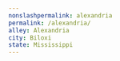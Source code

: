 ```yaml
---
﻿nonslashpermalink: alexandria
permalink: /alexandria/
alley: Alexandria
city: Biloxi
state: Mississippi
---
```

